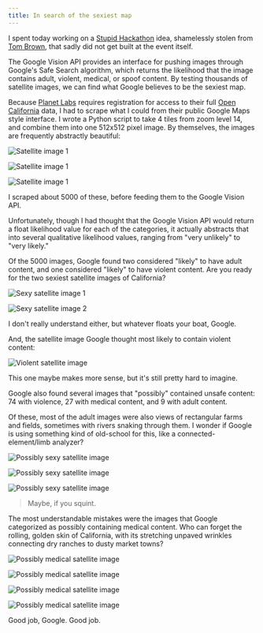 ```yaml
---
title: In search of the sexiest map
---
```


I spent today working on a [Stupid Hackathon](http://stupidhackathon.github.io) idea, shamelessly stolen from [Tom Brown](http://nottombrown.com), that sadly did not get built at the event itself.

The Google Vision API provides an interface for pushing images through Google's Safe Search algorithm, which returns the likelihood that the image contains adult, violent, medical, or spoof content. By testing thousands of satellite images, we can find what Google believes to be the sexiest map.

Because [Planet Labs](http://planet.com) requires registration for access to their full [Open California](http://planet.com/open-california/#) data, I had to scrape what I could from their public Google Maps style interface. I wrote a Python script to take 4 tiles from zoom level 14, and combine them into one 512x512 pixel image. By themselves, the images are frequently abstractly beautiful:

![Satellite image 1]({{site.baseurl}}/images/427.png)

![Satellite image 1]({{site.baseurl}}/images/439.png)

![Satellite image 1]({{site.baseurl}}/images/21.png)

I scraped about 5000 of these, before feeding them to the Google Vision API.

Unfortunately, though I had thought that the Google Vision API would return a float likelihood value for each of the categories, it actually abstracts that into several qualitative likelihood values, ranging from "very unlikely" to "very likely."

Of the 5000 images, Google found two considered "likely" to have adult content, and one considered "likely" to have violent content. Are you ready for the two sexiest satellite images of California?

![Sexy satellite image 1]({{site.baseurl}}/images/1189.png)

![Sexy satellite image 2]({{site.baseurl}}/images/1193.png)

I don't really understand either, but whatever floats your boat, Google.

And, the satellite image Google thought most likely to contain violent content:

![Violent satellite image]({{site.baseurl}}/images/4512.png)

This one maybe makes more sense, but it's still pretty hard to imagine.

Google also found several images that "possibly" contained unsafe content: 74 with violence, 27 with medical content, and 9 with adult content.

Of these, most of the adult images were also views of rectangular farms and fields, sometimes with rivers snaking through them. I wonder if Google is using something kind of old-school for this, like a connected-element/limb analyzer?

![Possibly sexy satellite image]({{site.baseurl}}/images/1277.png)

![Possibly sexy satellite image]({{site.baseurl}}/images/1293.png)

![Possibly sexy satellite image]({{site.baseurl}}/images/1284.png)

> Maybe, if you squint.

The most understandable mistakes were the images that Google categorized as possibly containing medical content. Who can forget the rolling, golden skin of California, with its stretching unpaved wrinkles connecting dry ranches to dusty market towns?

![Possibly medical satellite image]({{site.baseurl}}/images/1929.png)

![Possibly medical satellite image]({{site.baseurl}}/images/816.png)

![Possibly medical satellite image]({{site.baseurl}}/images/1883.png)

![Possibly medical satellite image]({{site.baseurl}}/images/1794.png)

Good job, Google. Good job.
